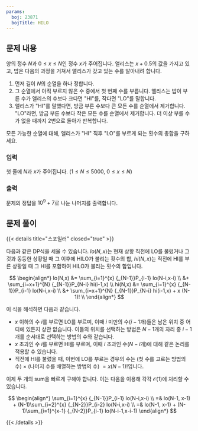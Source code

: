 ```yaml
---
params:
  boj: 23871
  bojTitle: HILO
---
```


## 문제 내용

양의 정수 $N$과 $0 \le x \le N$인 정수 $x$가 주어집니다. 앨리스는 $x + 0.5$의 값을 가지고 있고, 밥은 다음의 과정을 거쳐서 앨리스가 갖고 있는 수를 알아내려 합니다.

1. 먼저 길이 $N$의 순열을 하나 정합니다.
2. 그 순열에서 아직 부르지 않은 수 중에서 첫 번째 수를 부릅니다. 앨리스는 밥이 부른 수가 앨리스의 수보다 크다면 "HI"를, 작다면 "LO"를 말합니다.
3. 앨리스가 "HI"를 말했다면, 방금 부른 수보다 큰 모든 수를 순열에서 제거합니다. "LO"라면, 방금 부른 수보다 작은 모든 수를 순열에서 제거합니다. 더 이상 부를 수가 없을 때까지 2번으로 돌아가 반복합니다.

모든 가능한 순열에 대해, 앨리스가 "HI" 직후 "LO"를 부르게 되는 횟수의 총합을 구하세요.

### 입력

첫 줄에 $N$과 $x$가 주어집니다. ($1 \le N \le 5000$, $0 \le x \le N$)

### 출력

문제의 정답을 $10^9+7$로 나눈 나머지를 출력합니다.

## 문제 풀이

{{< details title="스포일러" closed="true" >}}

다음과 같은 DP식을 세울 수 있습니다. $lo(N,x)$는 현재 상황 직전에 LO를 불렀거나 그것과 동등한 상황일 때 그 이후에 HILO가 불리는 횟수의 합, $hi(N,x)$는 직전에 HI를 부른 상황일 때 그 HI를 포함하여 HILO가 불리는 횟수의 합입니다.

$$
\begin{align*}
lo(N,x) &= \sum_{i=1}^{x} {_{N-1}}P_{i-1} lo(N-i,x-i) \\ &+ \sum_{i=x+1}^{N} {_{N-1}}P_{N-i} hi(i-1,x) \\
hi(N,x) &= \sum_{i=1}^{x} {_{N-1}}P_{i-1} lo(N-i,x-i) \\ &+ \sum_{i=x+1}^{N} {_{N-1}}P_{N-i} hi(i-1,x) + x (N-1)! \\
\end{align*}
$$

이 식을 해석하면 다음과 같습니다.

* $x$ 이하의 수 $i$를 부르면 LO를 부르며, 이때 $i$ 미만의 수($i-1$개)들은 남은 위치 중 어디에 있든지 상관 없습니다. 이들의 위치를 선택하는 방법은 $N-1$개의 자리 중 $i-1$개를 순서대로 선택하는 방법의 수와 같습니다.
* $x$ 초과인 수 $i$를 부르면 HI를 부르며, 이때 $i$ 초과인 수($N-i$개)에 대해 같은 논리를 적용할 수 있습니다.
* 직전에 HI를 불렀을 때, 이번에 LO를 부르는 경우의 수는 (첫 수를 고르는 방법의 수) $\times$ (나머지 수를 배열하는 방법의 수) $= x (N-1)!$입니다.

이제 두 개의 sum을 빠르게 구해야 합니다. 이는 다음을 이용해 각각 $\mathcal{O}(1)$에 처리할 수 있습니다.

$$
\begin{align*}
\sum_{i=1}^{x} {_{N-1}}P_{i-1} lo(N-i,x-i) \\ =& lo(N-1, x-1) + (N-1)\sum_{i=2}^{x} {_{N-2}}P_{i-2} lo(N-i,x-i) \\
=& lo(N-1, x-1) + (N-1)\sum_{i=1}^{x-1} {_{N-2}}P_{i-1} lo(N-i-1,x-i-1)
\end{align*}
$$

{{< /details >}}
